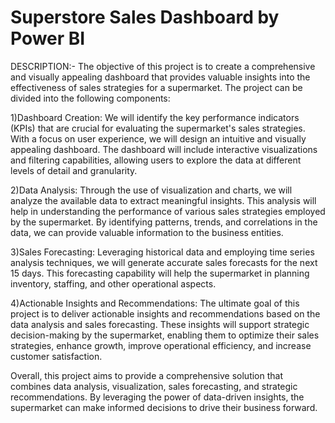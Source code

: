 # Superstore Sales Dashboard by Power BI

DESCRIPTION:-
The objective of this project is to create a comprehensive and visually appealing dashboard that provides valuable insights into the effectiveness of sales strategies for a supermarket. The project can be divided into the following components:

1)Dashboard Creation: We will identify the key performance indicators (KPIs) that are crucial for evaluating the supermarket's sales strategies. With a focus on user experience, we will design an intuitive and visually appealing dashboard. The dashboard will include interactive visualizations and filtering capabilities, allowing users to explore the data at different levels of detail and granularity.

2)Data Analysis: Through the use of visualization and charts, we will analyze the available data to extract meaningful insights. This analysis will help in understanding the performance of various sales strategies employed by the supermarket. By identifying patterns, trends, and correlations in the data, we can provide valuable information to the business entities.

3)Sales Forecasting: Leveraging historical data and employing time series analysis techniques, we will generate accurate sales forecasts for the next 15 days. This forecasting capability will help the supermarket in planning inventory, staffing, and other operational aspects.

4)Actionable Insights and Recommendations: The ultimate goal of this project is to deliver actionable insights and recommendations based on the data analysis and sales forecasting. These insights will support strategic decision-making by the supermarket, enabling them to optimize their sales strategies, enhance growth, improve operational efficiency, and increase customer satisfaction.

Overall, this project aims to provide a comprehensive solution that combines data analysis, visualization, sales forecasting, and strategic recommendations. By leveraging the power of data-driven insights, the supermarket can make informed decisions to drive their business forward.
